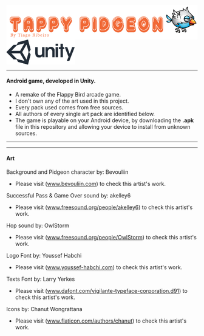 <img align="center" width="700" height="" src="/Images/TappyPidgeon_LOGO.png">

<img align="center" width="180" height="" src="/Images/logo.png">

---------------------------------

#### Android game, developed in Unity.

* A remake of the Flappy Bird arcade game.
* I don't own any of the art used in this project.
* Every pack used comes from free sources.
* All authors of every single art pack are identified below.
* The game is playable on your Android device, by downloading the **.apk** file in this repository and allowing your device to install from unknown sources.

----------------------------------


----------------------------------

#### Art

Background and Pidgeon character by: Bevouliin
* Please visit (www.bevouliin.com) to check this artist's work.

Successful Pass & Game Over sound by: akelley6
* Please visit (www.freesound.org/people/akelley6) to check this artist's work.

Hop sound by: OwlStorm
* Please visit (www.freesound.org/people/OwlStorm) to check this artist's work.

Logo Font by: Youssef Habchi
* Please visit (www.youssef-habchi.com) to check this artist's work.

Texts Font by: Larry Yerkes
* Please visit (www.dafont.com/vigilante-typeface-corporation.d91) to check this artist's work.

Icons by: Chanut Wongrattana
* Please visit (www.flaticon.com/authors/chanut) to check this artist's work.

